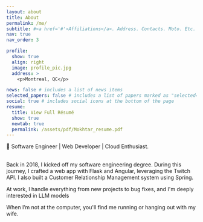 ```yaml
---
layout: about
title: About
permalink: /me/
subtitle: #<a href='#'>Affiliations</a>. Address. Contacts. Moto. Etc.
nav: true
nav_order: 3

profile:
  show: true
  align: right
  image: profile_pic.jpg
  address: >
    <p>Montreal, QC</p>

news: false # includes a list of news items
selected_papers: false # includes a list of papers marked as "selected={true}"
social: true # includes social icons at the bottom of the page
resume:
  title: View Full Résumé
  show: true
  newtab: true
  permalink: /assets/pdf/Mokhtar_resume.pdf
---
```


🚀 Software Engineer | Web Developer | Cloud Enthusiast.<br>
<br>

<p>Back in 2018, I kicked off my software engineering degree. During this journey, I crafted a web app with Flask and Angular, leveraging the Twitch API. I also built a Customer Relationship Management system using Spring.</p>

<p>At work, I handle everything from new projects to bug fixes, and I'm deeply interested in LLM models</p>

<p>When I’m not at the computer, you'll find me running or hanging out with my wife.</p>
